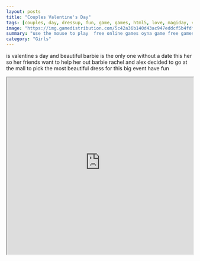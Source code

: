 ```yaml
---
layout: posts
title: "Couples Valentine's Day"
tags: [couples, day, dressup, fun, game, games, html5, love, magiday, valentines, free, online, games, oyna, game, free, games, play, play, games]
image: "https://img.gamedistribution.com/5c42a36b140d43ac947eddcf5b4fdf24.jpg"
summary: "use the mouse to play  free online games oyna game free games play play games"
category: "Girls"
---
```


is valentine s day and beautiful barbie is the only one without a date this her so her friends want to help her out barbie rachel and alex decided to go at the mall to pick the most beautiful dress for this big event have fun

<iframe width="100%" height="480px;" src="https://html5.gamedistribution.com/5c42a36b140d43ac947eddcf5b4fdf24/"></iframe>